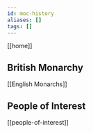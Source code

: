 ```yaml
---
id: moc-history
aliases: []
tags: []
---
```


[[home]]

## British Monarchy

[[English Monarchs]]

## People of Interest

[[people-of-interest]]
